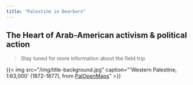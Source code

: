 ```yaml
---
title: "Palestine in Dearborn"
---
```


## The Heart of Arab-American activism & political action

> Stay tuned for more information about the field trip

{{< img src="/img/title-background.jpg" caption="'Western Palestine, 1:63,000' (1872-1877), from [PalOpenMaps](https://palopenmaps.org/en/maps?basemap=9&overlay=pal1940&color=status&toggles=places|year)" >}}